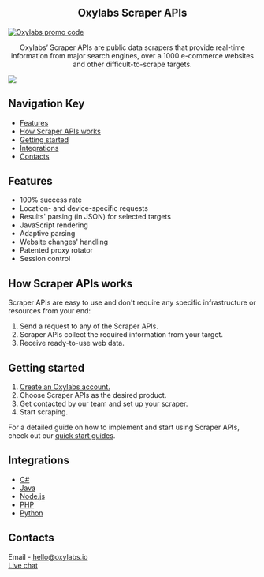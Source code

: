

<h2 align="center">
  Oxylabs Scraper APIs
</h2>


[![Oxylabs promo code](https://user-images.githubusercontent.com/129506779/250792357-8289e25e-9c36-4dc0-a5e2-2706db797bb5.png)](https://oxylabs.go2cloud.org/aff_c?offer_id=7&aff_id=877&url_id=112)

<p align="center">
Oxylabs’ Scraper APIs are public data scrapers that provide real-time 
information from major search engines, over a 1000 e-commerce websites 
and other difficult-to-scrape targets.
</p>

[![](https://dcbadge.vercel.app/api/server/eWsVUJrnG5)](https://discord.gg/eWsVUJrnG5)


## Navigation Key

- [Features](#features)
- [How Scraper APIs works](#how-scraper-apis-works)
- [Getting started](#getting-started)
- [Integrations](#integrations)
- [Contacts](#contacts)

## Features

- 100% success rate
- Location- and device-specific requests
- Results' parsing (in JSON) for selected targets
- JavaScript rendering
- Adaptive parsing
- Website changes' handling
- Patented proxy rotator
- Session control
 
## How Scraper APIs works

Scraper APIs are easy to use and don't require any specific infrastructure or 
resources from your end:

1. Send a request to any of the Scraper APIs.
2. Scraper APIs collect the required information from your target.
3. Receive ready-to-use web data.

## Getting started

1. [Create an Oxylabs account.](https://dashboard.oxylabs.io/registration)
2. Choose Scraper APIs as the desired product.
3. Get contacted by our team and set up your scraper.
4. Start scraping.

For a detailed guide on how to implement and start using Scraper APIs, 
check out our [quick start guides](https://oxylabs.io/resources/start-guides).

## Integrations

- [C#](https://github.com/oxylabs/product-integrations/tree/master/scraper-apis/CSharp)
- [Java](https://github.com/oxylabs/product-integrations/tree/master/scraper-apis/Java)
- [Node.js](https://github.com/oxylabs/product-integrations/tree/master/scraper-apis/Nodejs)
- [PHP](https://github.com/oxylabs/product-integrations/tree/master/scraper-apis/PHP)
- [Python](https://github.com/oxylabs/product-integrations/tree/master/scraper-apis/Python)

## Contacts
Email - hello@oxylabs.io
<br><a href="https://oxylabs.drift.click/oxybot">Live chat</a>
